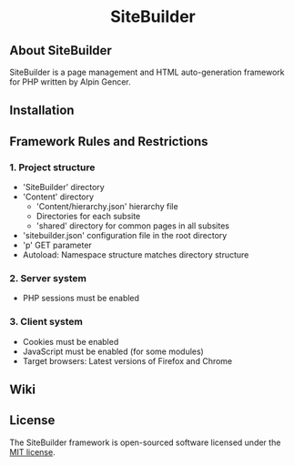 <h1 align="center">SiteBuilder</h1>

## About SiteBuilder

SiteBuilder is a page management and HTML auto-generation framework for PHP written by Alpin Gencer.

## Installation

## Framework Rules and Restrictions

### 1. Project structure

* 'SiteBuilder' directory
* 'Content' directory
    * 'Content/hierarchy.json' hierarchy file
    * Directories for each subsite
    * 'shared' directory for common pages in all subsites
* 'sitebuilder.json' configuration file in the root directory
* 'p' GET parameter
* Autoload: Namespace structure matches directory structure

### 2. Server system

* PHP sessions must be enabled

### 3. Client system

* Cookies must be enabled
* JavaScript must be enabled (for some modules)
* Target browsers: Latest versions of Firefox and Chrome

## Wiki

## License

The SiteBuilder framework is open-sourced software licensed under the [MIT license](LICENSE.md).
